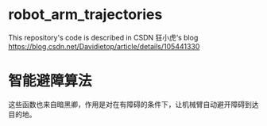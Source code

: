 # robot_arm_trajectories
This repository's code is described in CSDN 狂小虎‘s blog https://blog.csdn.net/Davidietop/article/details/105441330 
# 智能避障算法
这些函数也来自暗黑卿，作用是对在有障碍的条件下，让机械臂自动避开障碍到达目的地。

